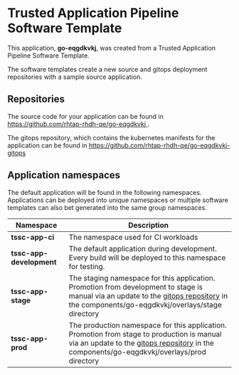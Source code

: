 # Trusted Application Pipeline Software Template

This application, **go-eqgdkvkj**, was created from a Trusted Application Pipeline Software Template.

The software templates create a new source and gitops deployment repositories with a sample source application. 

## Repositories

The source code for your application can be found in [https://github.com/rhtap-rhdh-qe/go-eqgdkvkj ](https://github.com/rhtap-rhdh-qe/go-eqgdkvkj ).
 
The gitops repository, which contains the kubernetes manifests for the application can be found in 
[https://github.com/rhtap-rhdh-qe/go-eqgdkvkj-gitops ](https://github.com/rhtap-rhdh-qe/go-eqgdkvkj-gitops ) 

## Application namespaces 

The default application will be found in the following namespaces. Applications can be deployed into unique namespaces or multiple software templates can also bet generated into the same group namespaces.  

|  Namespace   |  Description   |  
| -------- | -------- |
| **tssc-app-ci** | The namespace used for CI workloads |
| **tssc-app-development** | The default application during development. Every build will be deployed to this namespace for testing. |
| **tssc-app-stage** | The staging namespace for this application. Promotion from development to stage is manual via an update to the [gitops repository](https://github.com/rhtap-rhdh-qe/go-eqgdkvkj-gitops ) in the components/go-eqgdkvkj/overlays/stage directory |
| **tssc-app-prod** | The production namespace for this application. Promotion from stage to production is manual via an update to the [gitops repository](https://github.com/rhtap-rhdh-qe/go-eqgdkvkj-gitops ) in the components/go-eqgdkvkj/overlays/prod directory |